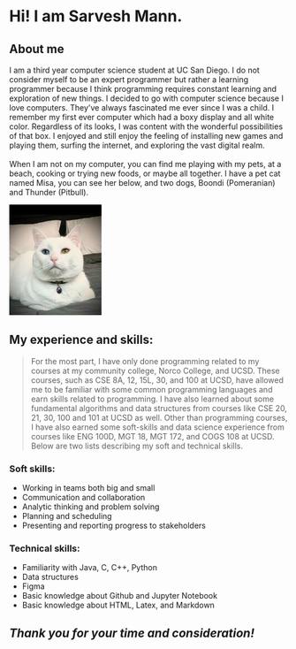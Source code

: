 # Hi! I am Sarvesh Mann.
## About me
I am a third year computer science student at UC San Diego. I do not consider myself to be an expert programmer but rather a learning programmer because I think programming requires constant learning and exploration of new things. I decided to go with computer science because I love computers. They've always fascinated me ever since I was a child. I remember my first ever computer which had a boxy display and all white color. Regardless of its looks, I was content with the wonderful possibilities of that box. I enjoyed and still enjoy the feeling of installing new games and playing them, surfing the internet, and exploring the vast digital realm. 
<br>
<br>
When I am not on my computer, you can find me playing with my pets, at a beach, cooking or trying new foods, or maybe all together. I have a pet cat named Misa, you can see her below, and two dogs, Boondi (Pomeranian) and Thunder (Pitbull).

![photo of misa](mycat.jpg)

## My experience and skills:
> For the most part, I have only done programming related to my courses at my community college, Norco College, and UCSD. These courses, such as CSE 8A, 12, 15L, 30, and 100 at UCSD, have allowed me to be familiar with some common programming languages and earn skills related to programming. I have also learned about some fundamental algorithms and data structures from courses like CSE 20, 21, 30, 100 and 101 at UCSD as well. Other than programming courses, I have also earned some soft-skills and data science experience from courses like ENG 100D, MGT 18, MGT 172, and COGS 108 at UCSD. Below are two lists describing my soft and technical skills.

### Soft skills:
* Working in teams both big and small
* Communication and collaboration
* Analytic thinking and problem solving
* Planning and scheduling
* Presenting and reporting progress to stakeholders

### Technical skills:
* Familiarity with Java, C, C++, Python
* Data structures
* Figma
* Basic knowledge about Github and Jupyter Notebook
* Basic knowledge about HTML, Latex, and Markdown


## *Thank you for your time and consideration!*
